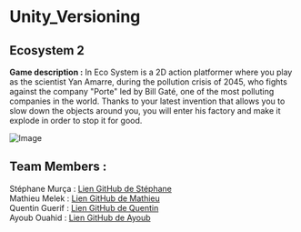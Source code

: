 # Unity_Versioning

## Ecosystem 2

**Game description :** In Eco System is a 2D action platformer where you play as the scientist Yan Amarre, during the pollution crisis of 2045, who fights against the company "Porte" 
led by Bill Gaté, one of the most polluting companies in the world. Thanks to your latest invention that allows you to slow down the objects around you, you will enter his factory 
and make it explode in order to stop it for good. 

![Image](Scientifique.png "scientist_icon")



## Team Members : 

Stéphane Murça : [Lien GitHub de Stéphane](https://github.com/Stephane1902)  
Mathieu Melek :  [Lien GitHub de Mathieu](https://github.com/AxolotlTropKawai)  
Quentin Guerif : [Lien GitHub de Quentin](https://github.com/Winchhh)  
Ayoub Ouahid : [Lien GitHub de Ayoub](https://github.com/oayouub)  
